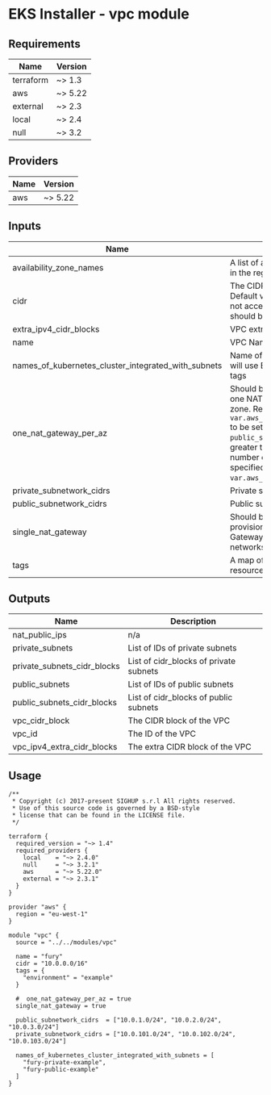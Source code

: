 <!-- BEGIN_TF_DOCS -->

# EKS Installer - vpc module

<!-- <SD-DOCS> -->

## Requirements

| Name | Version |
|------|---------|
| terraform | ~> 1.3  |
| aws | ~> 5.22 |
| external | ~> 2.3  |
| local | ~> 2.4  |
| null | ~> 3.2  |

## Providers

| Name | Version |
|------|---------|
| aws | ~> 5.22 |

## Inputs

| Name | Description | Default | Required |
|------|-------------|---------|:--------:|
| availability\_zone\_names | A list of availability zones names in the region | `[]` | no |
| cidr | The CIDR block for the VPC. Default value is a valid CIDR, but not acceptable by AWS and should be overridden | n/a | yes |
| extra\_ipv4\_cidr\_blocks | VPC extra CIDRs | `[]` | no |
| name | VPC Name | n/a | yes |
| names\_of\_kubernetes\_cluster\_integrated\_with\_subnets | Name of kubernetes cluster that will use ELB subnet integration via tags | `[]` | no |
| one\_nat\_gateway\_per\_az | Should be true if you want only one NAT Gateway per availability zone. Requires `var.aws_availability_zone_names` to be set, and the number of `public_subnets` created to be greater than or equal to the number of availability zones specified in `var.aws_availability_zone_names`. | `true` | no |
| private\_subnetwork\_cidrs | Private subnet CIDRs | n/a | yes |
| public\_subnetwork\_cidrs | Public subnet CIDRs | n/a | yes |
| single\_nat\_gateway | Should be true if you want to provision a single shared NAT Gateway across all of your private networks | `false` | no |
| tags | A map of tags to add to all resources | `{}` | no |

## Outputs

| Name | Description |
|------|-------------|
| nat\_public\_ips | n/a |
| private\_subnets | List of IDs of private subnets |
| private\_subnets\_cidr\_blocks | List of cidr\_blocks of private subnets |
| public\_subnets | List of IDs of public subnets |
| public\_subnets\_cidr\_blocks | List of cidr\_blocks of public subnets |
| vpc\_cidr\_block | The CIDR block of the VPC |
| vpc\_id | The ID of the VPC |
| vpc\_ipv4\_extra\_cidr\_blocks | The extra CIDR block of the VPC |

## Usage

```hcl
/**
 * Copyright (c) 2017-present SIGHUP s.r.l All rights reserved.
 * Use of this source code is governed by a BSD-style
 * license that can be found in the LICENSE file.
 */

terraform {
  required_version = "~> 1.4"
  required_providers {
    local    = "~> 2.4.0"
    null     = "~> 3.2.1"
    aws      = "~> 5.22.0"
    external = "~> 2.3.1"
  }
}

provider "aws" {
  region = "eu-west-1"
}

module "vpc" {
  source = "../../modules/vpc"

  name = "fury"
  cidr = "10.0.0.0/16"
  tags = {
    "environment" = "example"
  }

  #  one_nat_gateway_per_az = true
  single_nat_gateway = true

  public_subnetwork_cidrs  = ["10.0.1.0/24", "10.0.2.0/24", "10.0.3.0/24"]
  private_subnetwork_cidrs = ["10.0.101.0/24", "10.0.102.0/24", "10.0.103.0/24"]

  names_of_kubernetes_cluster_integrated_with_subnets = [
    "fury-private-example",
    "fury-public-example"
  ]
}
```

<!-- </SD-DOCS> -->
<!-- END_TF_DOCS -->
